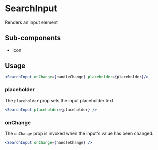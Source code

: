 # SearchInput

Renders an input element

## Sub-components
- Icon

## Usage

```jsx
<SearchInput onChange={handleChange} placeholder={placeholder}/>
```

### placeholder
The `placeholder` prop sets the input placeholder text. 

```jsx
<SearchInput placeholder={placeholder} />
```

### onChange
The `onChange` prop is invoked when the input's value has been changed. 

```jsx
<SearchInput onChange={handleChange} />
```

